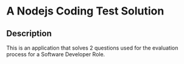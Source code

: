 # A Nodejs Coding Test Solution

## Description
This is an application that solves 2 questions used for the evaluation process for a Software Developer Role. 
